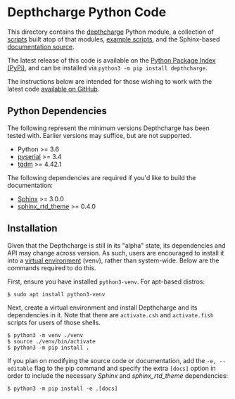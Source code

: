 # Depthcharge Python Code

This directory contains the [depthcharge](./depthcharge) Python module,
a collection of [scripts](./scripts) built atop of that modules,
[example scripts](./examples), and the Sphinx-based
[documentation source](./docs).

The latest release of this code is available on the 
[Python Package Index (PyPi)](https://pypi.org/project/depthcharge),
and can be installed via `python3 -m pip install depthcharge`.

The instructions below are intended for those wishing to work with the latest
code [available on GitHub](https://github.com/nccgroup.com/depthcharge/tree/next).

## Python Dependencies

The following represent the minimum versions Depthcharge has been tested with.
Earlier versions may suffice, but are not supported.

* Python >= 3.6
* [pyserial](https://github.com/pyserial/pyserial) >= 3.4
* [tqdm](https://tqdm.github.io/) >= 4.42.1

The following dependencies are required if you'd like to build the
documentation:

* [Sphinx](https://pypi.org/project/Sphinx) >= 3.0.0
* [sphinx_rtd_theme](https://github.com/readthedocs/sphinx_rtd_theme) >= 0.4.0

## Installation

Given that the Depthcharge is still in its "alpha" state, its dependencies and
API may change across version. As such, users are encouraged to install it into
a [virtual environment](https://docs.python.org/3/library/venv.html) (venv), rather
than system-wide. Below are the commands required to do this.

First, ensure you have installed `python3-venv`. For apt-based distros:

```
$ sudo apt install python3-venv
```

Next, create a virtual environment and install Depthcharge
and its dependencies in it. Note that there are `activate.csh` and
`activate.fish` scripts for users of those shells.

```
$ python3 -m venv ./venv
$ source ./venv/bin/activate
$ python3 -m pip install .
```

If you plan on modifying the source code or documentation, add the ``-e, --editable``
flag to the pip command and specify the extra ``[docs]`` option in
order to include the necessary *Sphinx* and *sphinx_rtd_theme* dependencies:

```
$ python3 -m pip install -e .[docs]
```
